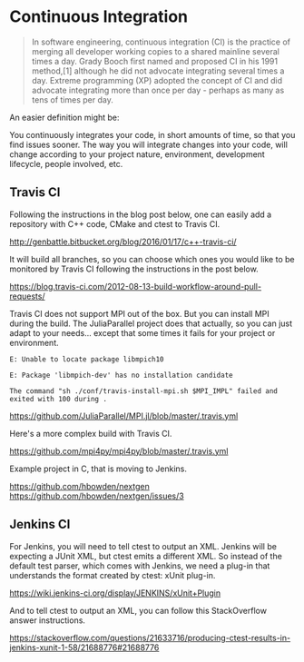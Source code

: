 # Continuous Integration

>In software engineering, continuous integration (CI) is the practice of merging all
>developer working copies to a shared mainline several times a day. Grady Booch
>first named and proposed CI in his 1991 method,[1] although he did not advocate
>integrating several times a day. Extreme programming (XP) adopted the concept
>of CI and did advocate integrating more than once per day - perhaps as many
>as tens of times per day.

An easier definition might be:

You continuously integrates your code, in short amounts of time, so that you
find issues sooner. The way you will integrate changes into your code, will
change according to your project nature, environment, development lifecycle,
people involved, etc.

## Travis CI

Following the instructions in the blog post below, one can easily add a
repository with C++ code, CMake and ctest to Travis CI.

http://genbattle.bitbucket.org/blog/2016/01/17/c++-travis-ci/

It will build all branches, so you can choose which ones you would like
to be monitored by Travis CI following the instructions in the post below.

https://blog.travis-ci.com/2012-08-13-build-workflow-around-pull-requests/

Travis CI does not support MPI out of the box. But you can install MPI during the build.
The JuliaParallel project does that actually, so you can just adapt to your
needs... except that some times it fails for your project or environment.

```
E: Unable to locate package libmpich10

E: Package 'libmpich-dev' has no installation candidate

The command "sh ./conf/travis-install-mpi.sh $MPI_IMPL" failed and exited with 100 during .
```

https://github.com/JuliaParallel/MPI.jl/blob/master/.travis.yml

Here's a more complex build with Travis CI.

https://github.com/mpi4py/mpi4py/blob/master/.travis.yml

Example project in C, that is moving to Jenkins.

https://github.com/hbowden/nextgen
https://github.com/hbowden/nextgen/issues/3

## Jenkins CI

For Jenkins, you will need to tell ctest to output an XML. Jenkins will be
expecting a JUnit XML, but ctest emits a different XML. So instead of the
default test parser, which comes with Jenkins, we need a plug-in that
understands the format created by ctest: xUnit plug-in.

https://wiki.jenkins-ci.org/display/JENKINS/xUnit+Plugin

And to tell ctest to output an XML, you can follow this StackOverflow
answer instructions.

https://stackoverflow.com/questions/21633716/producing-ctest-results-in-jenkins-xunit-1-58/21688776#21688776

